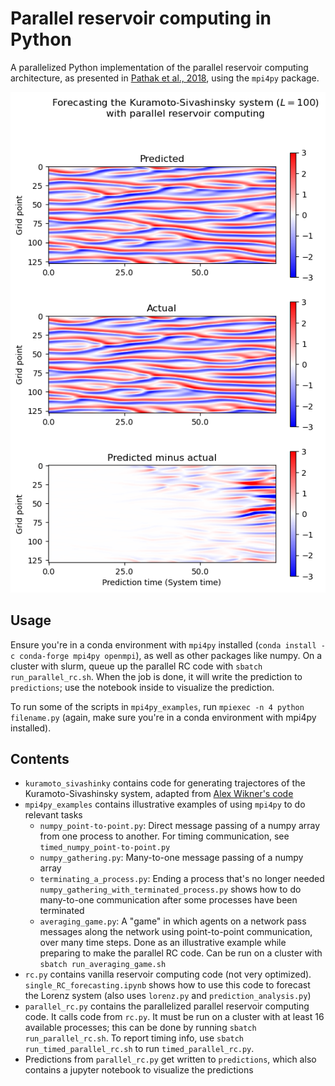 # Parallel reservoir computing in Python

A parallelized Python implementation of the parallel reservoir computing architecture, as presented in [Pathak et al., 2018](https://journals.aps.org/prl/abstract/10.1103/PhysRevLett.120.024102), using the `mpi4py` package.

![Example prediction](prediction.png)

## Usage

Ensure you're in a conda environment with `mpi4py` installed (`conda install -c conda-forge mpi4py openmpi`), as well as other packages like numpy. On a cluster with slurm, queue up the parallel RC code with `sbatch run_parallel_rc.sh`. When the job is done, it will write the prediction to `predictions`; use the notebook inside to visualize the prediction.

To run some of the scripts in `mpi4py_examples`, run `mpiexec -n 4 python filename.py` (again, make sure you're in a conda environment with mpi4py installed).


## Contents

* `kuramoto_sivashinky` contains code for generating trajectores of the Kuramoto-Sivashinsky system, adapted from [Alex Wikner's code](https://github.com/awikner/res-noise-stabilization/blob/master/src/res_reg_lmnt_awikner/ks_etdrk4.py)
* `mpi4py_examples` contains illustrative examples of using `mpi4py` to do relevant tasks
    - `numpy_point-to-point.py`: Direct message passing of a numpy array from one process to another. For timing communication, see `timed_numpy_point-to-point.py`
    - `numpy_gathering.py`: Many-to-one message passing of a numpy array
    - `terminating_a_process.py`: Ending a process that's no longer needed `numpy_gathering_with_terminated_process.py` shows how to do many-to-one communication after some processes have been terminated
    - `averaging_game.py`: A "game" in which agents on a network pass messages along the network using point-to-point communication, over many time steps. Done as an illustrative example while preparing to make the parallel RC code. Can be run on a cluster with `sbatch run_averaging_game.sh`
* `rc.py` contains vanilla reservoir computing code (not very optimized). `single_RC_forecasting.ipynb` shows how to use this code to forecast the Lorenz system (also uses `lorenz.py` and `prediction_analysis.py`)
* `parallel_rc.py` contains the parallelized parallel reservoir computing code. It calls code from `rc.py`. It must be run on a cluster with at least 16 available processes; this can be done by running `sbatch run_parallel_rc.sh`. To report timing info, use `sbatch run_timed_parallel_rc.sh` to run `timed_parallel_rc.py`.
* Predictions from `parallel_rc.py` get written to `predictions`, which also contains a jupyter notebook to visualize the predictions
